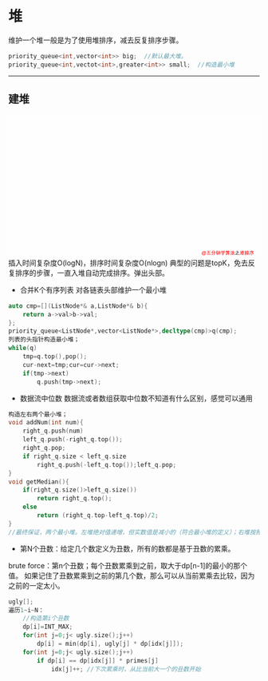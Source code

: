 # 堆
维护一个堆一般是为了使用堆排序，减去反复排序步骤。
```cpp
priority_queue<int,vector<int>> big;  //默认最大堆。
priority_queue<int,vectot<int>,greater<int>> small;  //构造最小堆

```
---
## 建堆
![avatar](img/640_50.gif)
插入时间复杂度O(logN)，排序时间复杂度O(nlogn)
典型的问题是topK，免去反复排序的步骤，一直入堆自动完成排序。弹出头部。

- 合并K个有序列表
对各链表头部维护一个最小堆
```cpp
auto cmp=[](ListNode*& a,ListNode*& b){
    return a->val>b->val;
};
priority_queue<ListNode*,vector<ListNode*>,decltype(cmp)>q(cmp);
列表的头指针构造最小堆；
while(q)
    tmp=q.top(),pop();
    cur-next=tmp;cur=cur->next;
    if(tmp->next)
        q.push(tmp->next);
```
- 数据流中位数
数据流或者数组获取中位数不知道有什么区别，感觉可以通用
```cpp
构造左右两个最小堆；
void addNum(int num){
    right_q.push(num)
    left_q.push(-right_q.top());
    right_q.pop;
    if right_q.size < left_q.size
        right_q.push(-left_q.top());left_q.pop;
}
void getMedian(){
    if(right_q.size()>left_q.size())
        return right_q.top();
    else
        return (right_q.top-left_q.top)/2;
}
//最终保证，两个最小堆。左堆绝对值递增，但实数值是减小的（符合最小堆的定义）；右堆按照最小堆递减，实数值也是递减。
```

- 第N个丑数：给定几个数定义为丑数，所有的数都是基于丑数的累乘。

brute force：第n个丑数；每个丑数累乘到之前，取大于dp[n-1]的最小的那个值。
如果记住了丑数累乘到之前的第几个数，那么可以从当前累乘去比较，因为之前的一定太小。
```cpp
ugly[];
遍历1~i~N：
    //构造第i个丑数
    dp[i]=INT_MAX;
    for(int j=0;j< ugly.size();j++)
        dp[i] = min(dp[i], ugly[j] * dp[idx[j]]);
    for(int j=0;j< ugly.size();j++)
        if dp[i] == dp[idx[j]] * primes[j]
            idx[j]++; //下次累乘时，从比当前大一个的丑数开始
```